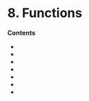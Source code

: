 # 8. Functions

<primary-label ref="header-label"/>

<secondary-label ref="doc-wip"/>


**Contents**
- [](8-1-Function-Definition.md)
- [](8-2-Function-AST-Manipulation.md)
- [](8-3-Function-Overloading.md)
- [](8-4-Function-Recursion.md)
- [](8-5-Asynchronous-Functions.md)
- [](8-6-Partial-Functions.md)
- [](8-7-Closures.md)
